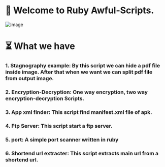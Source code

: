 # 🤠 Welcome to Ruby Awful-Scripts.
![image](https://user-images.githubusercontent.com/83164668/121342581-659f6680-c93f-11eb-934a-4fb238e1dabc.png)

# ⏳ What we have
### 1. Stagnography example: By this script we can hide a pdf file inside image. After that when we want we can split pdf file from output image.
### 2. Encryption-Decryption: One way encryption, two way encryption-decryption Scripts.
### 3. App xml finder: This script find manifest.xml file of apk.
### 4. Ftp Server: This script start a ftp server.
### 5. port: A simple port scanner written in ruby
### 6. Shortend url extracter: This script extracts main url from a shortend url.
